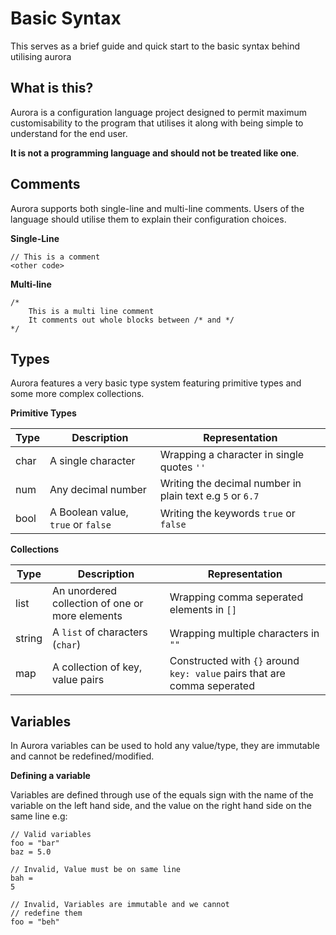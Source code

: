 # Basic Syntax

This serves as a brief guide and quick start to the basic syntax behind utilising aurora

## What is this?
Aurora is a configuration language project designed to permit maximum customisability to the program that utilises it along with being simple to understand for the end user.

 **It is not a programming language and should not be treated like one**.

## Comments

Aurora supports both single-line and multi-line comments. Users of the language should utilise them to explain their configuration choices.

**Single-Line**
```
// This is a comment
<other code>
```

**Multi-line**
```
/* 
    This is a multi line comment
    It comments out whole blocks between /* and */
*/
```

## Types

Aurora features a very basic type system featuring primitive types and some more complex collections.

**Primitive Types**

| Type | Description                            | Representation                                                |
|------|----------------------------------------|---------------------------------------------------------------|
| char | A single character                     | Wrapping a character in single quotes ``''``                  |
| num  | Any decimal number                     | Writing the decimal number in plain text e.g ``5`` or ``6.7`` |
| bool | A Boolean value, ``true`` or ``false`` | Writing the keywords ``true`` or ``false``                    |

**Collections**

| Type   | Description                                     | Representation                                                               |
|--------|-------------------------------------------------|------------------------------------------------------------------------------|
| list   | An unordered collection of one or more elements | Wrapping comma seperated elements in ``[]``                                  |
| string | A ``list`` of characters (``char``)             | Wrapping multiple characters in ``""``                                       |
| map    | A collection of key, value pairs                | Constructed with ``{}`` around ``key: value`` pairs that are comma seperated |

## Variables

In Aurora variables can be used to hold any value/type, they are immutable and cannot be redefined/modified.

**Defining a variable**

Variables are defined through use of the equals sign with the name of the variable on the left hand side, and the value on the right hand side on the same line e.g:

```
// Valid variables
foo = "bar"
baz = 5.0

// Invalid, Value must be on same line
bah = 
5

// Invalid, Variables are immutable and we cannot
// redefine them
foo = "beh"
```